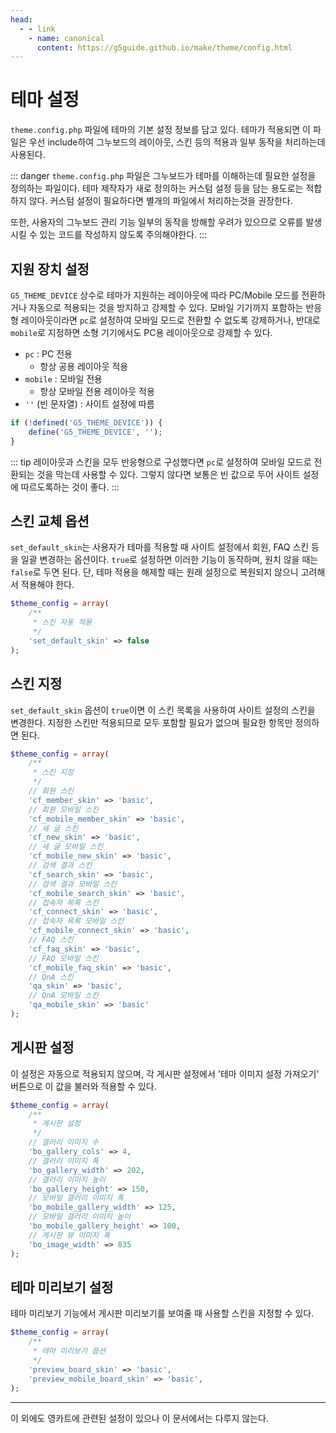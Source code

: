 ```yaml
---
head:
  - - link
    - name: canonical
      content: https://g5guide.github.io/make/theme/config.html
---
```

# 테마 설정

`theme.config.php` 파일에 테마의 기본 설정 정보를 담고 있다. 테마가 적용되면 이 파일은 우선 include하여 그누보드의 레이아웃, 스킨 등의 적용과 일부 동작을 처리하는데 사용된다.

::: danger
`theme.config.php` 파일은 그누보드가 테마를 이해하는데 필요한 설정을 정의하는 파일이다. 테마 제작자가 새로 정의하는 커스텀 설정 등을 담는 용도로는 적합하지 않다. 커스텀 설정이 필요하다면 별개의 파일에서 처리하는것을 권장한다.

또한, 사용자의 그누보드 관리 기능 일부의 동작을 방해할 우려가 있으므로 오류를 발생시킬 수 있는 코드를 작성하지 않도록 주의해야한다.
:::

## 지원 장치 설정

`G5_THEME_DEVICE` 상수로 테마가 지원하는 레이아웃에 따라 PC/Mobile 모드를 전환하거나 자동으로 적용되는 것을 방지하고 강제할 수 있다. 모바일 기기까지 포함하는 반응형 레이아웃이라면 `pc`로 설정하여 모바일 모드로 전환할 수 없도록 강제하거나, 반대로 `mobile`로 지정하면 소형 기기에서도 PC용 레이아웃으로 강제할 수 있다.

- `pc` : PC 전용
    - 항상 공용 레이아웃 적용
- `mobile` : 모바일 전용
    - 항상 모바일 전용 레이아웃 적용
- `''` (빈 문자열) : 사이트 설정에 따름

```php
if (!defined('G5_THEME_DEVICE')) {
    define('G5_THEME_DEVICE', '');
}
```


::: tip
레이아웃과 스킨을 모두 반응형으로 구성했다면 `pc`로 설정하여 모바일 모드로 전환되는 것을 막는데 사용할 수 있다. 그렇지 않다면 보통은 빈 값으로 두어 사이트 설정에 따르도록하는 것이 좋다.
:::

<!-- if (!defined('G5_COMMUNITY_USE')) define('G5_COMMUNITY_USE', true); -->
## 스킨 교체 옵션

`set_default_skin`는 사용자가 테마를 적용할 때 사이트 설정에서 회원, FAQ 스킨 등을 일괄 변경하는 옵션이다. `true`로 설정하면 이러한 기능이 동작하며, 원치 않을 때는 `false`로 두면 된다. 단, 테마 적용을 해제할 때는 원래 설정으로 복원되지 않으니 고려해서 적용해야 한다.

```php
$theme_config = array(
    /**
     * 스킨 자동 적용
     */
    'set_default_skin' => false
);
```

## 스킨 지정

`set_default_skin` 옵션이 `true`이면 이 스킨 목록을 사용하여 사이트 설정의 스킨을 변경한다. 지정한 스킨만 적용되므로 모두 포함할 필요가 없으며 필요한 항목만 정의하면 된다.

```php
$theme_config = array(
    /**
     * 스킨 지정
     */
    // 회원 스킨
    'cf_member_skin' => 'basic',
    // 회원 모바일 스킨
    'cf_mobile_member_skin' => 'basic',
    // 새 글 스킨
    'cf_new_skin' => 'basic',
    // 새 글 모바일 스킨
    'cf_mobile_new_skin' => 'basic',
    // 검색 결과 스킨
    'cf_search_skin' => 'basic',
    // 검색 결과 모바일 스킨
    'cf_mobile_search_skin' => 'basic',
    // 접속자 목록 스킨
    'cf_connect_skin' => 'basic',
    // 접속자 목록 모바일 스킨
    'cf_mobile_connect_skin' => 'basic',
    // FAQ 스킨
    'cf_faq_skin' => 'basic',
    // FAQ 모바일 스킨
    'cf_mobile_faq_skin' => 'basic',
    // QnA 스킨
    'qa_skin' => 'basic',
    // QnA 모바일 스킨
    'qa_mobile_skin' => 'basic'
);
```

## 게시판 설정

이 설정은 자동으로 적용되지 않으며, 각 게시판 설정에서 '테마 이미지 설정 가져오기' 버튼으로 이 값을 불러와 적용할 수 있다.

```php
$theme_config = array(
    /**
     * 게시판 설정
     */
    // 갤러리 이미지 수
    'bo_gallery_cols' => 4,
    // 갤러리 이미지 폭
    'bo_gallery_width' => 202,
    // 갤러리 이미지 높이
    'bo_gallery_height' => 150,
    // 모바일 갤러리 이미지 폭
    'bo_mobile_gallery_width' => 125,
    // 모바일 갤러리 이미지 높이
    'bo_mobile_gallery_height' => 100,
    // 게시판 뷰 이미지 폭
    'bo_image_width' => 835
);
```

## 테마 미리보기 설정

테마 미리보기 기능에서 게시판 미리보기를 보여줄 때 사용할 스킨을 지정할 수 있다.

```php
$theme_config = array(
    /**
     * 테마 미리보기 옵션
     */
    'preview_board_skin' => 'basic',
    'preview_mobile_board_skin' => 'basic',
);
```

---

이 외에도 영카트에 관련된 설정이 있으나 이 문서에서는 다루지 않는다.

